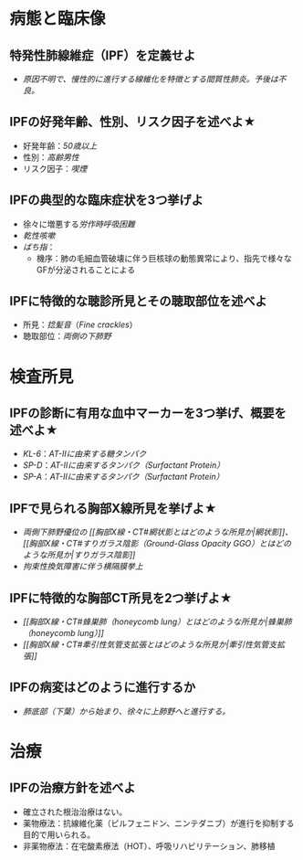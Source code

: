 # 病態と臨床像
## 特発性肺線維症（IPF）を定義せよ
- *原因不明で、慢性的に進行する線維化を特徴とする間質性肺炎。予後は不良。*

## IPFの好発年齢、性別、リスク因子を述べよ★
- 好発年齢：*50歳以上*
- 性別：*高齢男性*
- リスク因子：*喫煙*

## IPFの典型的な臨床症状を3つ挙げよ
- 徐々に増悪する*労作時呼吸困難*
- *乾性咳嗽*
- *ばち指*：
	- 機序：肺の毛細血管破壊に伴う巨核球の動態異常により、指先で様々なGFが分泌されることによる

## IPFに特徴的な聴診所見とその聴取部位を述べよ
- 所見：*捻髪音*（*Fine crackles*）
- 聴取部位：*両側の下肺野*

# 検査所見
## IPFの診断に有用な血中マーカーを3つ挙げ、概要を述べよ★
- *KL-6*：*AT-IIに由来する糖タンパク*
- *SP-D*：*AT-IIに由来するタンパク（Surfactant Protein）*
- *SP-A*：*AT-IIに由来するタンパク（Surfactant Protein）*

## IPFで見られる胸部X線所見を挙げよ★
- *両側下肺野優位の [[胸部X線・CT#網状影とはどのような所見か|網状影]]、[[胸部X線・CT#すりガラス陰影（Ground-Glass Opacity GGO）とはどのような所見か|すりガラス陰影]]*
- *拘束性換気障害に伴う横隔膜挙上*

## IPFに特徴的な胸部CT所見を2つ挙げよ★
- *[[胸部X線・CT#蜂巣肺（honeycomb lung）とはどのような所見か|蜂巣肺（honeycomb lung）]]*
- *[[胸部X線・CT#牽引性気管支拡張とはどのような所見か|牽引性気管支拡張]]*

## IPFの病変はどのように進行するか
- *肺底部（下葉）から始まり、徐々に上肺野へと進行する。*

# 治療
## IPFの治療方針を述べよ
- 確立された根治治療はない。
- 薬物療法：抗線維化薬（ピルフェニドン、ニンテダニブ）が進行を抑制する目的で用いられる。
- 非薬物療法：在宅酸素療法（HOT）、呼吸リハビリテーション、肺移植